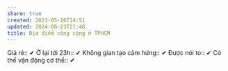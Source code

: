```yaml
---
share: true
created: 2023-05-26T14:51
updated: 2024-08-23T21:48
title: Địa điểm công cộng ở TPHCM
---
```

Giá rẻ:: ✔
Ở lại tới 23h:: ✔
Không gian tạo cảm hứng:: ✔
Được nói to:: ✔
Có thể vận động cơ thể:: ✔


